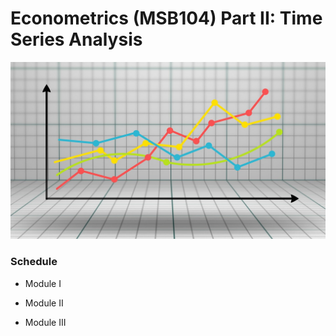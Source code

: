 Econometrics (MSB104) Part II: Time Series Analysis
================

![](man/figures/ts.jpg)

### Schedule

-   Module I

-   Module II

-   Module III
